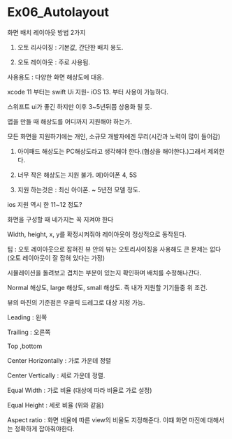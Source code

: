 # Ex06_Autolayout

화면 배치 레이아웃 방법 2가지

 1. 오토 리사이징 : 기본값, 간단한 배치 용도.

 2. 오토 레이아웃 : 주로 사용됨.

 사용용도 : 다양한 화면 해상도에 대응.

 xcode 11 부터는 swift Ui 지원- iOS 13. 부터 사용이 가능하다.

 스위프트 ui가 좋긴 하지만 이후 3~5년뒤쯤 상용화 될 듯.



앱을 만들 때 해상도를 어디까지 지원해야 하는가.

모든 화면을 지원하기에는 개인, 소규모 개발자에겐 무리(시간과 노력이 많이 들어감)

1. 아이패드 해상도는 PC해상도라고 생각해야 한다.(협상을 해야한다.)그래서 제외한다.

2. 너무 작은 해상도는 지원 불가. 예)아이폰 4, 5S

3. 지원 하는것은 : 최신 아이폰. ~ 5년전 모델 정도.

ios 지원 역시 한 11~12 정도?



화면을 구성할 때 네가지는 꼭 지켜야 한다

Width, height, x, y를 확정시켜줘야 레이아웃이 정상적으로 동작된다.

팁 : 오토 레이아웃으로 잡혀진 뷰 안의 뷰는 오토리사이징을 사용해도 큰 문제는 없다
(오토 레이아웃이 잘 잡혀 있다는 가정)

시뮬레이션을 돌려보고 겹치는 부분이 있는지 확인하며 배치를 수정해나간다.

Normal 해상도, large 해상도, small 해상도.
즉 내가 지원할 기기들중 위 조건.


뷰의 마진의 기준점은 우클릭 드레그로 대상 지정 가능.


Leading : 왼쪽

Trailing : 오른쪽

Top ,bottom

Center Horizontally : 가로 가운데 정렬

Center Vertically : 세로 가운데 정렬.

Equal Width : 가로 비율 (대상에 따라 비율로 가로 설정)

Equal Height : 세로 비율 (위와 같음)

Aspect ratio  :  화면 비율에 따른 view의 비율도 지정해준다. 이떄 화면 마진에 대해서는 정확하게 잡아줘야한다.
